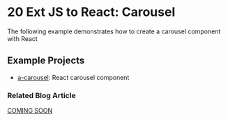 # 20 Ext JS to React: Carousel

The following example demonstrates how to create a carousel component with React

## Example Projects

 - [a-carousel](./a-carousel): React carousel component

### Related Blog Article

[COMING SOON](#)



